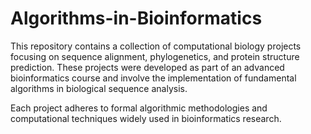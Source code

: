 # Algorithms-in-Bioinformatics

This repository contains a collection of computational biology projects focusing on sequence alignment, phylogenetics, and protein structure prediction. These projects were developed as part of an advanced bioinformatics course and involve the implementation of fundamental algorithms in biological sequence analysis.

Each project adheres to formal algorithmic methodologies and computational techniques widely used in bioinformatics research.
